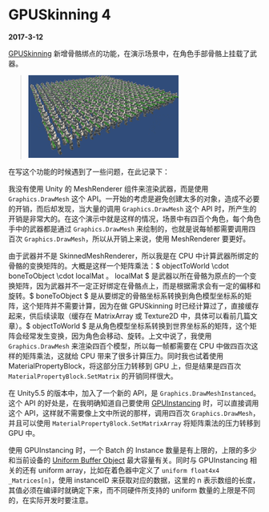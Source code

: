 # GPUSkinning 4

**2017-3-12**

[GPUSkinning][link1] 新增骨骼绑点的功能，在演示场景中，在角色手部骨骼上挂载了武器。

> <img src="GPUSkinning4/1.gif" width="300"/>

在写这个功能的时候遇到了一些问题，在此记录下：

我没有使用 Unity 的 MeshRenderer 组件来渲染武器，而是使用 `Graphics.DrawMesh` 这个 API。一开始的考虑是避免创建太多的对象，造成不必要的开销，而后却发现，当大量的调用 `Graphics.DrawMesh` 这个 API 时，所产生的开销是非常大的。在这个演示中就是这样的情况，场景中有四百个角色，每个角色手中的武器都是通过 `Graphics.DrawMesh` 来绘制的，也就是说每帧都需要调用四百次 `Graphics.DrawMesh`，所以从开销上来说，使用 MeshRenderer 要更好。

由于武器并不是 SkinnedMeshRenderer，所以我是在 CPU 中计算武器所绑定的骨骼的变换矩阵的。大概是这样一个矩阵乘法：$ objectToWorld \cdot boneToObject \cdot localMat $。$ localMat $ 是武器以所在骨骼为原点的一个变换矩阵，因为武器并不一定正好绑定在骨骼点上，而是根据需求会有一定的偏移和旋转。$ boneToObject $ 是从要绑定的骨骼坐标系转换到角色模型坐标系的矩阵，这个矩阵并不需要计算，因为在做 GPUSkinning 时已经计算过了，直接缓存起来，供后续读取（缓存在 MatrixArray 或 Texture2D 中，具体可以看前几篇文章）。$ objectToWorld $ 是从角色模型坐标系转换到世界坐标系的矩阵，这个矩阵会经常发生变换，因为角色会移动、旋转。上文中说了，我使用 `Graphics.DrawMesh` 来渲染四百个模型，所以每一帧都需要在 CPU 中做四百次这样的矩阵乘法，这就给 CPU 带来了很多计算压力。同时我也试着使用 MaterialPropertyBlock，将这部分压力转移到 GPU 上，但是结果是四百次 `MaterialPropertyBlock.SetMatrix` 的开销同样很大。

在 Unity5.5 的版本中，加入了一个新的 API，是 `Graphics.DrawMeshInstanced`。这个 API 的好处是，在我明确知道自己要使用 [GPUInstancing][link2] 时，可以直接调用这个 API，这样就不需要像上文中所说的那样，调用四百次 `Graphics.DrawMesh`，并且可以使用 `MaterialPropertyBlock.SetMatrixArray` 将矩阵乘法的压力转移到 GPU 中。

使用 GPUInstancing 时，一个 Batch 的 Instance 数量是有上限的，上限的多少和当前设备的 [Uniform Buffer Object][link3] 最大容量有关。同时与 GPUInstancing 相关的还有 uniform array，比如在着色器中定义了 `uniform float4x4 _Matrices[n]`，使用 instanceID 来获取对应的数据，这里的 n 表示数组的长度，其值必须在编译时就确定下来，而不同硬件所支持的 uniform 数量的上限是不同的，在实际开发时要注意。

[link1]: https://github.com/chengkehan/GPUSkinning

[link2]: https://docs.unity3d.com/Manual/GPUInstancing.html

[link3]: https://www.khronos.org/opengl/wiki/Uniform_Buffer_Object

